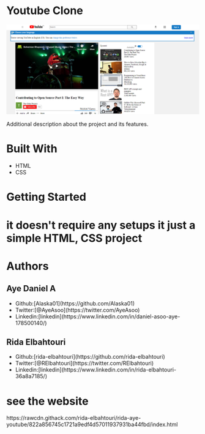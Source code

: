 <h1> Youtube Clone</h1>

![alt text](https://github.com/rida-elbahtouri/rida-aye-youtube/blob/features-branch/Screenshot.png "screenshot")

<p>Additional description about the project and its features.</p>
<h1>Built With</h1>
<ul>
<li>HTML</li>
<li>CSS</li>
</ul>
<h1>Getting Started<h1>
<p>it doesn't require any setups it just a simple HTML, CSS project</p>

<h1>Authors</h1>
<h2>Aye Daniel A</h2> 
<ul>

<li>Github:[Alaska01](https://github.com/Alaska01)</li>
<li>Twitter:[@AyeAsoo](https://twitter.com/AyeAsoo)</li>
<li>Linkedin:[linkedin](https://www.linkedin.com/in/daniel-asoo-aye-178500140/)</li>
</ul>
<h2>Rida Elbahtouri</h2> 
<ul>

<li>Github:[rida-elbahtouri](https://github.com/rida-elbahtouri)</li>
<li>Twitter:[@RElbahtouri](https://twitter.com/RElbahtouri)</li>
<li>Linkedin:[linkedin](https://www.linkedin.com/in/rida-elbahtouri-36a8a7185/)</li>
</ul>
<h1>see the website</h1>
https://rawcdn.githack.com/rida-elbahtouri/rida-aye-youtube/822a856745c1721a9edf4d57011937931ba44fbd/index.html
